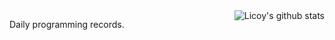 <img align="right" src="https://github-readme-stats.vercel.app/api?username=hanelalo&show_icons=true&icon_color=0366d6&bg_color=ffffff&hide_title=true&hide=contribs&include_all_commits=true" alt="Licoy's github stats"/>

Daily programming records.
